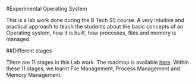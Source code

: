 #Experimental Operating System

This is a lab work done during the B Tech S5 course. A very intuitive and practical approach to teach the students about the basic concepts of an Operating system, how it is built, how processes, files and memory is managed. 

##Different stages

There are 11 stages in this Lab work. The roadmap is available [here](http://xosnitc.github.io/roadmap). Within these 11 stages, we learnt File Management, Process Management and Memory Management.

